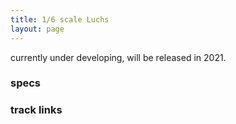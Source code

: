 ```yaml
---
title: 1/6 scale Luchs
layout: page
---
```


currently under developing, will be released in 2021.



### specs



### track links


